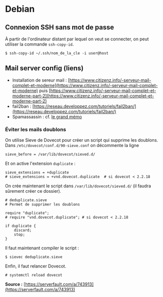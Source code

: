 # Debian

## Connexion SSH sans mot de passe

À partir de l'ordinateur distant par lequel on veut se connecter, on peut utiliser la commande `ssh-copy-id`.

```text
$ ssh-copy-id ~/.ssh/nom_de_la_cle -i user@host
```

## Mail server config \(liens\)

* Installation de sereur mail : [https://www.citizenz.info/-serveur-mail-complet-et-moderne](https://www.citizenz.info/-serveur-mail-complet-et-moderne) puis [https://www.citizenz.info/-serveur-mail-complet-et-moderne-part-2](https://www.citizenz.info/-serveur-mail-complet-et-moderne-part-2)
* fail2ban : [https://reseau.developpez.com/tutoriels/fail2ban/](https://reseau.developpez.com/tutoriels/fail2ban/)
* Spamassassin : cf. [le grand mémo](https://www.pycolore.fr/debian/serveur-mail/spamassassin.html)

### Éviter les mails doublons

On utilise Sieve de Dovecot pour créer un script qui supprime les doublons. Dans `/etc/dovecot/conf.d/90-sieve.conf` on décommente la ligne

```text
sieve_before = /var/lib/dovecot/sieved.d/
```

Et on active l'extension `duplicate` :

```text
sieve_extensions = +duplicate
# sieve_extensions = +vnd.dovecot.duplicate  # si dovecot < 2.2.18
```

On crée maintenant le script dans `/var/lib/dovecot/sieved.d/` \(il faudra sûrement créer ce dossier\).

```text
# deduplicate.sieve
# Permet de supprimer les doublons

require "duplicate";
# require "vnd.dovecot.duplicate"; # si dovecot < 2.2.18

if duplicate {
    discard;
    stop;
}
```

Il faut maintenant compiler le script :

```text
$ sievec deduplicate.sieve
```

Enfin, il faut relancer Dovecot.

```text
# systemctl reload dovecot
```

**Source :** [https://serverfault.com/a/743913](https://serverfault.com/a/743913)

